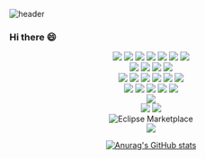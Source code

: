 
![header](https://capsule-render.vercel.app/api?type=waving&text=KDI333&fontColor=efefef&fontSize=30)
### Hi there 😄
<div align='center'>
<img src="https://img.shields.io/badge/JAVA-007396?style=for-the-badge&logo=java&logoColor=white">
  <img src="https://img.shields.io/badge/Spring-1182c3?style=for-the-badge&logo=spring&logoColor=white">
  <img src="https://img.shields.io/badge/Springboot-1182c3?style=for-the-badge&logo=springboot&logoColor=white">
  <img src="https://img.shields.io/badge/python-1182c3?style=for-the-badge&logo=python&logoColor=white">
  <img src="https://img.shields.io/badge/PHP-1182c3?style=for-the-badge&logo=php&logoColor=white">
  <img src="https://img.shields.io/badge/c-1182c3?style=for-the-badge&logo=c&logoColor=white">
  <img src="https://img.shields.io/badge/c++-1182c3?style=for-the-badge&logo=c++&logoColor=white">
<br/>
  <img src="https://img.shields.io/badge/html-1182c3?style=for-the-badge&logo=html&logoColor=white">
  <img src="https://img.shields.io/badge/css-1182c3?style=for-the-badge&logo=css&logoColor=white">
  <img src="https://img.shields.io/badge/js-1182c3?style=for-the-badge&logo=js&logoColor=white">
  <img src="https://img.shields.io/badge/jquery-1182c3?style=for-the-badge&logo=jquery&logoColor=white">
  <br/>
<img src="https://img.shields.io/badge/MySQL-4479A1?style=for-the-badge&logo=MySQL&logoColor=white">
  <img src="https://img.shields.io/badge/rds-75bb3f?style=for-the-badge&logo=rds&logoColor=white">
<img src="https://img.shields.io/badge/mariaDB-75bb3f?style=for-the-badge&logo=mariaDB&logoColor=white">
<img src="https://img.shields.io/badge/qubrid-1f883d?style=for-the-badge&logo=qubrid&logoColor=white">
<img src="https://img.shields.io/badge/Oracle-F80000?style=for-the-badge&logo=Oracle&logoColor=white">
  <img src="https://img.shields.io/badge/mssql-1f883d?style=for-the-badge&logo=mssql&logoColor=white">
  <br/>
<img src="https://img.shields.io/badge/Eclipse-2C2255?style=for-the-badge&logo=Eclipse%20IDE&logoColor=white">
  <img src="https://img.shields.io/badge/intellij-2C2255?style=for-the-badge&logo=intellij%20IDE&logoColor=white">
  <img src="https://img.shields.io/badge/vscode-2C2255?style=for-the-badge&logo=vscode%20IDE&logoColor=white">
<img src="https://img.shields.io/badge/git-181717?style=for-the-badge&logo=git&logoColor=white">
<img src="https://img.shields.io/badge/svn-181717?style=for-the-badge&logo=svn&logoColor=white">

<br/>
  <img src="https://img.shields.io/badge/hello%20world-8A2BE2">
<br/>
<img src="https://img.shields.io/badge/LINUX-8A2BE2?style=for-the-badge&logo=linux&label=Linux&logoColor=white">
<img src="https://img.shields.io/badge/aws-232F3E?style=for-the-badge&logo=aws&logoColor=white">
<br/>
  <img alt="Eclipse Marketplace" src="https://img.shields.io/eclipse-marketplace/last-update/:name">

<br/>
<a href="https://hits.seeyoufarm.com"><img src="https://hits.seeyoufarm.com/api/count/incr/badge.svg?url=https%3A%2F%2Fgithub.com%2Fkdi333&count_bg=%2379C83D&title_bg=%23555555&icon=&icon_color=%23E7E7E7&title=hits&edge_flat=false"/></a>
<br/>


[![Anurag's GitHub stats](https://github-readme-stats.vercel.app/api?username=kdi333)](https://github.com/kdi333/github-readme-stats)

</div>
<!--
**kdi333/kdi333** is a ✨ _special_ ✨ repository because its `README.md` (this file) appears on your GitHub profile.

Here are some ideas to get you started:

- 🔭 I’m currently working on ...
- 🌱 I’m currently learning ...
- 👯 I’m looking to collaborate on ...
- 🤔 I’m looking for help with ...
- 💬 Ask me about ...
- 📫 How to reach me: ...
- 😄 Pronouns: ...
- ⚡ Fun fact: ...
-->

